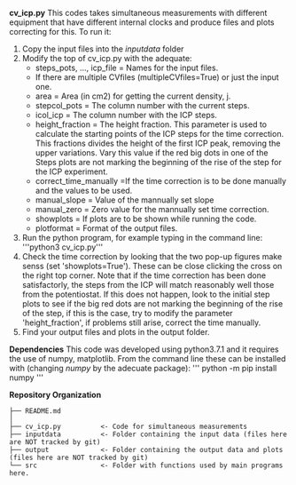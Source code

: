 **cv_icp.py** This codes takes simultaneous measurements with different equipment that have different internal clocks and produce files and plots correcting for this. To run it:
 1. Copy the input files into the *inputdata* folder
 2. Modify the top of cv_icp.py with the adequate:
	- steps_pots, ..., icp_file = Names for the input files.
	- If there are multiple CVfiles (multipleCVfiles=True) or just the input one.
	- area = Area (in cm2) for getting the current density, j.
	- stepcol_pots = The column number with the current steps.
	- icol_icp = The column number with the ICP steps.		
	- height_fraction = The height fraction. This parameter is used to calculate the starting points of the ICP steps for the time correction. This fractions divides the height of the first ICP peak, removing the upper variations. Vary this value if the red big dots in one of the Steps plots are not marking the beginning of the rise of the step for the ICP experiment.
	- correct_time_manually =If the time correction is to be done manually and the values to be used.
	- manual_slope = Value of the mannually set slope
	- manual_zero = Zero value for the mannually set time correction.	
	- showplots = If plots are to be shown while running the code.
	- plotformat = Format of the output files.
 3. Run the python program, for example typing in the command line: '''python3 cv_icp.py'''
 4. Check the time correction by looking that the two pop-up figures make senss (set 'showplots=True'). These can be close clicking the cross on the right top corner. Note that if the time correction has been done satisfactorly, the steps from the ICP will match reasonably well those from the potentiostat. If this does not happen, look to the initial step plots to see if the big red dots are not marking the beginning of the rise of the step, if this is the case, try to modify the parameter 'height_fraction', if problems still arise, correct the time manually.
 5. Find your output files and plots in the output folder.

**Dependencies**
This code was developed using python3.7.1 and it requires the use of numpy, matplotlib. From the command line these can be installed with (changing *numpy* by the adecuate package):
'''
python -m pip install numpy
'''

**Repository Organization**

~~~~~~~~~~~~~~~~~~~~~~~~~~~~~~~~~~~~~~~~~~~~~~~~~~~~~~~~~~~~~~~~~~~~~~~~~~~~~~~~
├── README.md
│
├── cv_icp.py          <- Code for simultaneous measurements
├── inputdata          <- Folder containing the input data (files here are NOT tracked by git)
├── output             <- Folder containing the output data and plots (files here are NOT tracked by git)
└── src                <- Folder with functions used by main programs here.

~~~~~~~~~~~~~~~~~~~~~~~~~~~~~~~~~~~~~~~~~~~~~~~~~~~~~~~~~~~~~~~~~~~~~~~~~~~~~~~~
